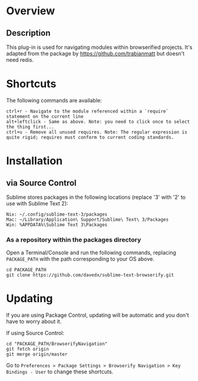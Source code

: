 # Overview

## Description

This plug-in is used for navigating modules within browserified projects. It's adapted from the package by https://github.com/trabianmatt but doesn't need redis.

# Shortcuts

The following commands are available:

    ctrl+r - Navigate to the module referenced within a `require` statement on the current line
    alt+leftclick - Same as above. Note: you need to click once to select the thing first...
    ctrl+u - Remove all unused requires. Note: The regular expression is quite rigid; requires must conform to current coding standards.

# Installation

## via Source Control

Sublime stores packages in the following locations (replace '3' with '2' to use with Sublime Text 2):

    Nix: ~/.config/sublime-text-3/packages
    Mac: ~/Library/Application\ Support/Sublime\ Text\ 3/Packages
    Win: %APPDATA%\Sublime Text 3\Packages

### As a repository within the packages directory

Open a Terminal/Console and run the following commands, replacing `PACKAGE_PATH` with the path corresponding to your OS above.

    cd PACKAGE_PATH
    git clone https://github.com/davedx/sublime-text-browserify.git

# Updating

If you are using Package Control, updating will be automatic and you don't have to worry about it.

If using Source Control:

    cd "PACKAGE_PATH/BrowserifyNavigation"
    git fetch origin
    git merge origin/master

Go to `Preferences > Package Settings > Browserify Navigation > Key Bindings - User` to change these shortcuts.
